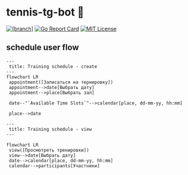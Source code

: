 # tennis-tg-bot 🏓

[![[branch]](https://github.com/tubopo/tennis-tg-bot/actions/workflows/branch.yml/badge.svg)](https://github.com/tubopo/tennis-tg-bot/actions/workflows/branch.yml)
[![Go Report Card](https://goreportcard.com/badge/github.com/tubopo/tennis-tg-bot)](https://goreportcard.com/report/github.com/tubopo/tennis-tg-bot)
[![MIT License](https://img.shields.io/github/license/mashape/apistatus.svg?maxAge=2592000)](https://github.com/tubopo/tennis-tg-bot/blob/main/LICENSE)

## schedule user flow

```mermaid
---
 title: Training schedule - create
---
flowchart LR
 appointment([Записаться на тернировку])
 appointment-->date[Выбрать дату]
 appointment-->place[Выбрать зал]

 date--"`Available Time Slots`"-->calendar[place, dd-mm-yy, hh:mm]

 place-->date
```

```mermaid
---
 title: Training schedule - view
---

flowchart LR
 view([Просмотреть тренировки])
 view-->date[Выбрать дату]
 date-->calendar[place, dd-mm-yy, hh:mm]
 calendar-->participants[Участники]

```
